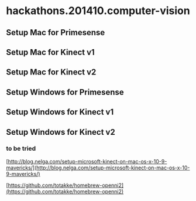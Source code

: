 # hackathons.201410.computer-vision

## Setup Mac for Primesense

## Setup Mac for Kinect v1

## Setup Mac for Kinect v2

## Setup Windows for Primesense

## Setup Windows for Kinect v1

## Setup Windows for Kinect v2

### to be tried

[http://blog.nelga.com/setup-microsoft-kinect-on-mac-os-x-10-9-mavericks/](http://blog.nelga.com/setup-microsoft-kinect-on-mac-os-x-10-9-mavericks/)

[https://github.com/totakke/homebrew-openni2](https://github.com/totakke/homebrew-openni2)
